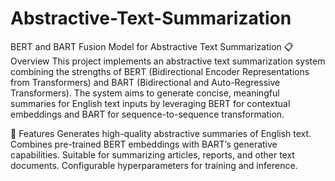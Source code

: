 # Abstractive-Text-Summarization
BERT and BART Fusion Model for Abstractive Text Summarization
📋 Overview
This project implements an abstractive text summarization system combining the strengths of BERT (Bidirectional Encoder Representations from Transformers) and BART (Bidirectional and Auto-Regressive Transformers). The system aims to generate concise, meaningful summaries for English text inputs by leveraging BERT for contextual embeddings and BART for sequence-to-sequence transformation.

🧠 Features
Generates high-quality abstractive summaries of English text.
Combines pre-trained BERT embeddings with BART’s generative capabilities.
Suitable for summarizing articles, reports, and other text documents.
Configurable hyperparameters for training and inference.
